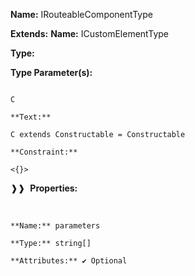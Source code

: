 **Name:** IRouteableComponentType

**Extends:** **Name:** ICustomElementType<C>

**Type:** <C>

**Type Parameter(s):**

```**Name:**

C

**Text:**

C extends Constructable = Constructable

**Constraint:**

<{}>

```

❱❱&nbsp;&nbsp;**Properties:**

&nbsp;&nbsp;&nbsp;&nbsp;&nbsp;
```
**Name:** parameters

**Type:** string[]

**Attributes:** ✔ Optional

```

